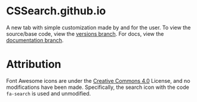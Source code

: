 # CSSearch.github.io
A new tab with simple customization made by and for the user. To view the source/base code, view the [versions branch](https://github.com/cssearch/CSSearch.github.io/tree/versions). For docs, view the [documentation branch](https://github.com/cssearch/CSSearch.github.io/tree/documentation).
# Attribution
Font Awesome icons are under the [Creative Commons 4.0](https://creativecommons.org/licenses/by/4.0/) License, and no modifications have been made. Specifically, the search icon with the code `fa-search` is used and unmodified.
